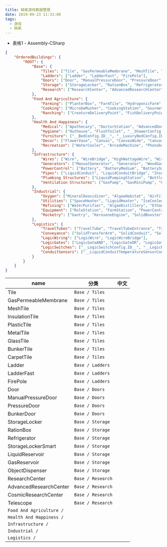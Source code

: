 ```yaml
---
title: 缺氧游戏数据整理
date: 2019-09-23 11:33:00
tags:
  - 游戏
  - 缺氧
---
```

* 表格1 - Assembly-CSharp

```json
{
	"OrderedBuildings": {
		"ROOT": {
			"Base": {
				"Tiles": ["Tile", "GasPermeableMembrane", "MeshTile", "InsulationTile", "PlasticTile", "MetalTile", "GlassTile", "BunkerTile", "CarpetTile"],
				"Ladders": ["Ladder", "LadderFast", "FirePole"],
				"Doors": ["Door", "ManualPressureDoor", "PressureDoor", "BunkerDoor"],
				"Storage": ["StorageLocker", "RationBox", "Refrigerator", "StorageLockerSmart", "LiquidReservoir", "GasReservoir", "ObjectDispenser"],
				"Research": ["ResearchCenter", "AdvancedResearchCenter", "CosmicResearchCenter", "Telescope"]
			},
			"Food And Agriculture": {
				"Farming": ["PlanterBox", "FarmTile", "HydroponicFarm", "Compost", "FertilizerMaker"],
				"Cooking": ["MicrobeMusher", "CookingStation", "GourmetCookingStation", "EggCracker"],
				"Ranching": ["CreatureDeliveryPoint", "FishDeliveryPoint", "CreatureFeeder", "FishFeeder", "RanchStation", "ShearingStation", "EggIncubator", "CreatureTrap", "FishTrap", "AirborneCreatureLure", "FlyingCreatureBait"]
			},
			"Health And Happiness": {
				"Medical": ["Apothecary", "DoctorStation", "AdvancedDoctorStation", "MedicalCot", "MassageTable", "Grave"],
				"Hygiene": ["Outhouse", "FlushToilet", "__ShowerConfig.ID__", "WashBasin", "WashSink", "HandSanitizer"],
				"Furniture": ["__BedConfig.ID__", "__LuxuryBedConfig.ID__", "DiningTable", "FloorLamp", "CeilingLight"],
				"Decor": ["FlowerVase", "Canvas", "CanvasWide", "CanvasTall", "Sculpture", "IceSculpture", "ItemPedestal", "CrownMoulding", "CornerMoulding"],
				"Recreation": ["WaterCooler", "ArcadeMachine", "Phonobox", "EspressoMachine", "ParkSign"]
			},
			"Infrastructure": {
				"Wires": ["Wire", "WireBridge", "HighWattageWire", "WireBridgeHighWattage", "WireRefined", "WireRefinedBridge", "WireRefinedHighWattage", "WireRefinedBridgeHighWattage"],
				"Generators": ["ManualGenerator", "Generator", "WoodGasGenerator", "HydrogenGenerator", "MethaneGenerator", "PetroleumGenerator", "SteamTurbine", "SteamTurbine2", "SolarPanel"],
				"PowerControl": ["Battery", "BatteryMedium", "BatterySmart", "PowerTransformerSmall", "PowerTransformer", "__SwitchConfig.ID__", "__TemperatureControlledSwitchConfig.ID__", "__PressureSwitchLiquidConfig.ID__", "__PressureSwitchGasConfig.ID__", "__LogicPowerRelayConfig.ID__"],
				"Pipes": ["LiquidConduit", "LiquidConduitBridge", "InsulatedLiquidConduit", "LiquidConduitRadiant", "GasConduit", "GasConduitBridge", "InsulatedGasConduit", "GasConduitRadiant"],
				"Plumbing Structures": ["LiquidPumpingStation", "BottleEmptier", "LiquidPump", "LiquidMiniPump", "LiquidValve", "LiquidLogicValve", "LiquidVent", "LiquidFilter", "LiquidConduitPreferentialFlow", "LiquidConduitOverflow"],
				"Ventilation Structures": ["GasPump", "GasMiniPump", "GasValve", "GasLogicValve", "GasVent", "GasVentHighPressure", "GasFilter", "GasBottler", "BottleEmptierGas", "GasConduitPreferentialFlow", "GasConduitOverflow"]
			},
			"Industrial": {
				"Oxygen": ["MineralDeoxidizer", "AlgaeHabitat", "AirFilter", "CO2Scrubber", "Electrolyzer", "RustDeoxidizer"],
				"Utilities": ["SpaceHeater", "LiquidHeater", "IceCooledFan", "IceMachine", "AirConditioner", "LiquidConditioner", "OreScrubber", "ThermalBlock", "ExteriorWall"],
				"Refining": ["WaterPurifier", "AlgaeDistillery", "EthanolDistillery", "RockCrusher", "Kiln", "OilWellCap", "OilRefinery", "Polymerizer", "MetalRefinery", "GlassForge", "OxyliteRefinery", "SupermaterialRefinery"],
				"Equipment": ["RoleStation", "FarmStation", "PowerControlStation", "AstronautTrainingCenter", "ResetSkillsStation", "ClothingFabricator", "SuitFabricator", "SuitMarker", "SuitLocker", "JetSuitMarker", "JetSuitLocker"],
				"Rocketry": ["Gantry", "KeroseneEngine", "SolidBooster", "SteamEngine", "LiquidFuelTank", "CargoBay", "GasCargoBay", "LiquidCargoBay", "SpecialCargoBay", "CommandModule", "TouristModule", "ResearchModule", "HydrogenEngine"]
			},
			"Logistics": {
				"TravelTubes": ["TravelTube", "TravelTubeEntrance", "TravelTubeWallBridge"],
				"Conveyance": ["SolidTransferArm", "SolidConduit", "SolidConduitInbox", "SolidConduitOutbox", "SolidVent", "SolidLogicValve", "SolidConduitBridge", "AutoMiner"],
				"LogicWiring": ["LogicWire", "LogicWireBridge"],
				"LogicGates": ["LogicGateAND", "LogicGateOR", "LogicGateXOR", "LogicGateNOT", "LogicGateBUFFER", "LogicGateFILTER", "__LogicMemoryConfig.ID__"],
				"LogicSwitches": ["__LogicSwitchConfig.ID__", "__LogicPressureSensorGasConfig.ID__", "__LogicPressureSensorLiquidConfig.ID__", "__LogicTemperatureSensorConfig.ID__", "__LogicTimeOfDaySensorConfig.ID__", "__LogicCritterCountSensorConfig.ID__", "__LogicDiseaseSensorConfig.ID__", "LogicElementSensorGasConfig.ID", "FloorSwitch", "Checkpoint", "__CometDetectorConfig.ID__", "LogicDuplicantSensor"],
				"ConduitSensors": ["__LiquidConduitTemperatureSensorConfig.ID__", "__LiquidConduitDiseaseSensorConfig.ID__", "__LiquidConduitElementSensorConfig.ID__", "__GasConduitTemperatureSensorConfig.ID__", "__GasConduitDiseaseSensorConfig.ID__", "__GasConduitElementSensorConfig.ID__"]
			}
		}
	}
}
```

name | 分类 | 中文  
-|-|-
Tile | `Base / Tiles`
GasPermeableMembrane | `Base / Tiles`
MeshTile | `Base / Tiles`
InsulationTile | `Base / Tiles`
PlasticTile | `Base / Tiles`
MetalTile | `Base / Tiles`
GlassTile | `Base / Tiles`
BunkerTile | `Base / Tiles`
CarpetTile | `Base / Tiles`
Ladder | `Base / Ladders`
LadderFast | `Base / Ladders`
FirePole | `Base / Ladders`
Door | `Base / Doors`
 ManualPressureDoor | `Base / Doors`
PressureDoor | `Base / Doors`
BunkerDoor | `Base / Doors`
StorageLocker | `Base / Storage`
RationBox | `Base / Storage`
Refrigerator | `Base / Storage`
StorageLockerSmart | `Base / Storage`
LiquidReservoir | `Base / Storage`
GasReservoir | `Base / Storage`
ObjectDispenser | `Base / Storage`
ResearchCenter | `Base / Research`
AdvancedResearchCenter | `Base / Research`
CosmicResearchCenter | `Base / Research`
Telescope | `Base / Research`
| `Food And Agriculture / `
| `Health And Happiness / `
| `Infrastructure / `
| `Industrial / `
| `Logistics / `
